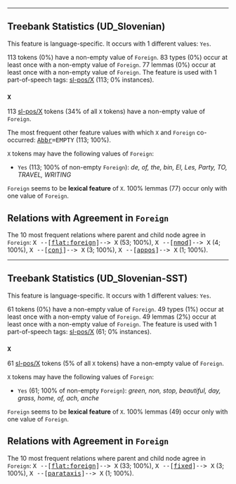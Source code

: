 

--------------------------------------------------------------------------------

## Treebank Statistics (UD_Slovenian)

This feature is language-specific.
It occurs with 1 different values: `Yes`.

113 tokens (0%) have a non-empty value of `Foreign`.
83 types (0%) occur at least once with a non-empty value of `Foreign`.
77 lemmas (0%) occur at least once with a non-empty value of `Foreign`.
The feature is used with 1 part-of-speech tags: [sl-pos/X]() (113; 0% instances).

### `X`

113 [sl-pos/X]() tokens (34% of all `X` tokens) have a non-empty value of `Foreign`.

The most frequent other feature values with which `X` and `Foreign` co-occurred: <tt><a href="Abbr.html">Abbr</a>=EMPTY</tt> (113; 100%).

`X` tokens may have the following values of `Foreign`:

* `Yes` (113; 100% of non-empty `Foreign`): <em>de, of, the, bin, El, Les, Party, TO, TRAVEL, WRITING</em>

`Foreign` seems to be **lexical feature** of `X`. 100% lemmas (77) occur only with one value of `Foreign`.

## Relations with Agreement in `Foreign`

The 10 most frequent relations where parent and child node agree in `Foreign`:
<tt>X --[<a href="../dep/flat:foreign.html">flat:foreign</a>]--> X</tt> (53; 100%),
<tt>X --[<a href="../dep/nmod.html">nmod</a>]--> X</tt> (4; 100%),
<tt>X --[<a href="../dep/conj.html">conj</a>]--> X</tt> (3; 100%),
<tt>X --[<a href="../dep/appos.html">appos</a>]--> X</tt> (1; 100%).



--------------------------------------------------------------------------------

## Treebank Statistics (UD_Slovenian-SST)

This feature is language-specific.
It occurs with 1 different values: `Yes`.

61 tokens (0%) have a non-empty value of `Foreign`.
49 types (1%) occur at least once with a non-empty value of `Foreign`.
49 lemmas (2%) occur at least once with a non-empty value of `Foreign`.
The feature is used with 1 part-of-speech tags: [sl-pos/X]() (61; 0% instances).

### `X`

61 [sl-pos/X]() tokens (5% of all `X` tokens) have a non-empty value of `Foreign`.

`X` tokens may have the following values of `Foreign`:

* `Yes` (61; 100% of non-empty `Foreign`): <em>green, non, stop, beautiful, day, grass, home, of, ach, anche</em>

`Foreign` seems to be **lexical feature** of `X`. 100% lemmas (49) occur only with one value of `Foreign`.

## Relations with Agreement in `Foreign`

The 10 most frequent relations where parent and child node agree in `Foreign`:
<tt>X --[<a href="../dep/flat:foreign.html">flat:foreign</a>]--> X</tt> (33; 100%),
<tt>X --[<a href="../dep/fixed.html">fixed</a>]--> X</tt> (3; 100%),
<tt>X --[<a href="../dep/parataxis.html">parataxis</a>]--> X</tt> (1; 100%).

